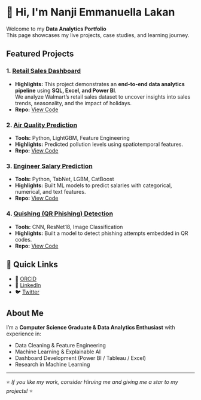 # 👋 Hi, I'm Nanji Emmanuella Lakan

Welcome to my **Data Analytics Portfolio**   
This page showcases my live projects, case studies, and learning journey. 


## Featured Projects

### 1. [Retail Sales Dashboard](https://your-live-link-here.com)
- **Highlights:** This project demonstrates an **end-to-end data analytics pipeline** using **SQL, Excel, and Power BI**.  
We analyze Walmart’s retail sales dataset to uncover insights into sales trends, seasonality, and the impact of holidays.  
- **Repo:** [View Code](https://shaelle11.github.io/Retail_Sales_Analysis/)



### 2. [Air Quality Prediction](https://your-live-link-here.com)
- **Tools:** Python, LightGBM, Feature Engineering  
- **Highlights:** Predicted pollution levels using spatiotemporal features.  
- **Repo:** [View Code](https://github.com/yourusername/air-quality-prediction)



### 3. [Engineer Salary Prediction](https://your-live-link-here.com)
- **Tools:** Python, TabNet, LGBM, CatBoost  
- **Highlights:** Built ML models to predict salaries with categorical, numerical, and text features.  
- **Repo:** [View Code](https://github.com/yourusername/engineer-salary-prediction)



### 4. [Quishing (QR Phishing) Detection](https://your-live-link-here.com)
- **Tools:** CNN, ResNet18, Image Classification  
- **Highlights:** Built a model to detect phishing attempts embedded in QR codes.  
- **Repo:** [View Code](https://github.com/yourusername/quishing-detection)


## 🔗 Quick Links
- 📂 [ORCID](https://orcid.org/0009-0005-5699-5291)  
- 💼 [LinkedIn](www.linkedin.com/in/nanji-lakan-theshaelle)  
- 🐦 [Twitter](https://twitter.com/yourusername)  



##  About Me
I’m a **Computer Science Graduate & Data Analytics Enthusiast** with experience in:  
- Data Cleaning & Feature Engineering  
- Machine Learning & Explainable AI  
- Dashboard Development (Power BI / Tableau / Excel)  
- Research in Machine Learning 

---

⭐️ *If you like my work, consider Hiruing me and giving me a star to my projects!* ⭐️
